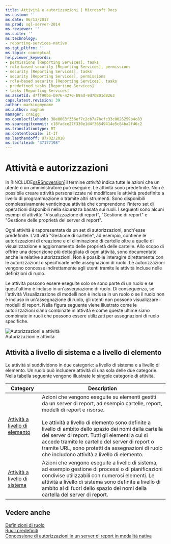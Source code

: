 ```yaml
---
title: Attività e autorizzazioni | Microsoft Docs
ms.custom: ''
ms.date: 06/13/2017
ms.prod: sql-server-2014
ms.reviewer: ''
ms.suite: ''
ms.technology:
- reporting-services-native
ms.tgt_pltfrm: ''
ms.topic: conceptual
helpviewer_keywords:
- permissions [Reporting Services], tasks
- role-based security [Reporting Services], permissions
- security [Reporting Services], tasks
- security [Reporting Services], permissions
- role-based security [Reporting Services], tasks
- predefined tasks [Reporting Services]
- tasks [Reporting Services]
ms.assetid: d7ff90b5-b976-4270-b9ad-9d7b801d8263
caps.latest.revision: 39
author: markingmyname
ms.author: maghan
manager: craigg
ms.openlocfilehash: 38e0063f336ef7c2cb7a7bcfc33c0026259b4c83
ms.sourcegitcommit: c18fadce27f330e1d4f36549414e5c84ba2f46c2
ms.translationtype: MT
ms.contentlocale: it-IT
ms.lasthandoff: 07/02/2018
ms.locfileid: "37177198"
---
```

# <a name="tasks-and-permissions"></a>Attività e autorizzazioni
  In [!INCLUDE[ssRSnoversion](../../includes/ssrsnoversion-md.md)]il termine *attività* indica tutte le azioni che un utente o un amministratore può eseguire. Le attività sono predefinite. Non è possibile creare attività personalizzate né modificare le attività predefinite a livello di programmazione o tramite altri strumenti. Sono disponibili complessivamente venticinque attività che comprendono l'intero set di operazioni disponibili nella sicurezza basata sui ruoli. I seguenti sono alcuni esempi di attività: "Visualizzazione di report", "Gestione di report" e "Gestione delle proprietà del server di report".  
  
 Ogni attività è rappresentata da un set di autorizzazioni, anch'esse predefinite. L'attività "Gestione di cartelle", ad esempio, contiene le autorizzazioni di creazione e di eliminazione di cartelle oltre a quelle di visualizzazione e aggiornamento delle proprietà delle cartelle. Allo scopo di offrire una descrizione più dettagliata di ogni attività, sono documentate anche le relative autorizzazioni. Non è possibile interagire direttamente con le autorizzazioni o specificarle nelle assegnazioni di ruolo. Le autorizzazioni vengono concesse indirettamente agli utenti tramite le attività incluse nelle definizioni di ruolo.  
  
 Le attività possono essere eseguite solo se sono parte di un ruolo e se quest'ultimo è incluso in un'assegnazione di ruolo. Di conseguenza, se l'attività Visualizzazione di modelli non è inclusa in un ruolo o se il ruolo non è incluso in un'assegnazione di ruolo, gli utenti non possono visualizzare i modelli di report. Nella figura seguente viene illustrato come le autorizzazioni siano combinate in attività e come queste ultime siano combinate in ruoli che possono essere utilizzati per assegnazioni di ruolo specifiche.  
  
 ![Autorizzazioni e attività](../media/report-securityobjects.gif "Autorizzazioni e attività")  
Autorizzazioni e attività  
  
## <a name="system-and-item-level-tasks"></a>Attività a livello di sistema e a livello di elemento  
 Le attività si suddividono in due categorie: a livello di sistema e a livello di elemento. Un ruolo può includere attività di una sola delle due categorie. Nella tabella seguente vengono illustrate le singole categorie di attività.  
  
|Category|Description|  
|--------------|-----------------|  
|[Attività a livello di elemento](tasks-and-permissions-item-level-tasks.md)|Azioni che vengono eseguite su elementi gestiti da un server di report, ad esempio cartelle, report, modelli di report e risorse.<br /><br /> Le attività a livello di elemento sono definite a livello di ambito dello spazio dei nomi della cartella del server di report. Tutti gli elementi a cui si accede tramite le cartelle del server di report o tramite URL, sono protetti da assegnazioni di ruolo che includono attività a livello di elemento.|  
|[Attività a livello di sistema](tasks-and-permissions-system-level-tasks.md)|Azioni che vengono eseguite a livello di sistema, ad esempio gestione di processi o di pianificazioni condivise utilizzabili con numerosi elementi. Le attività a livello di sistema sono definite a livello di ambito al di fuori dello spazio dei nomi della cartella del server di report.|  
  
## <a name="see-also"></a>Vedere anche  
 [Definizioni di ruolo](role-definitions.md)   
 [Ruoli predefiniti](role-definitions-predefined-roles.md)   
 [Concessione di autorizzazioni in un server di report in modalità nativa](granting-permissions-on-a-native-mode-report-server.md)  
  
  
